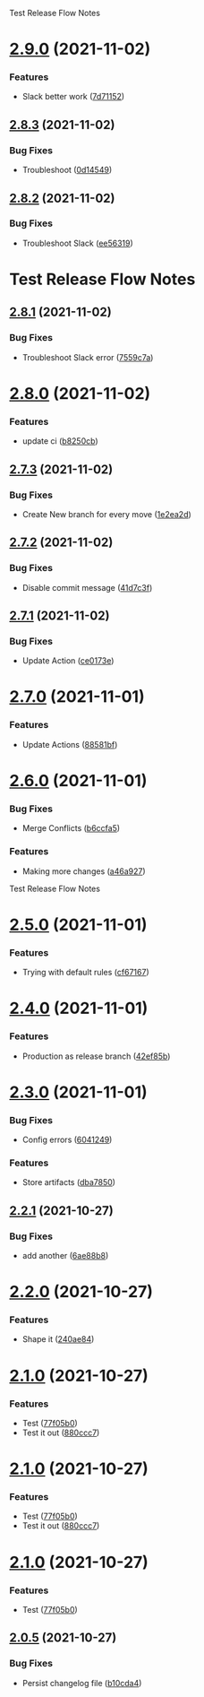 Test Release Flow Notes

# [2.9.0](https://github.com/SertoID/Test-Release-flow/compare/v2.8.3...v2.9.0) (2021-11-02)


### Features

* Slack better work ([7d71152](https://github.com/SertoID/Test-Release-flow/commit/7d711529bdbaf63cfaca94d6e86158312b91f012))

## [2.8.3](https://github.com/SertoID/Test-Release-flow/compare/v2.8.2...v2.8.3) (2021-11-02)


### Bug Fixes

* Troubleshoot ([0d14549](https://github.com/SertoID/Test-Release-flow/commit/0d145492646a08c1be3b74d6f9ed4de00099ad4e))

## [2.8.2](https://github.com/SertoID/Test-Release-flow/compare/v2.8.1...v2.8.2) (2021-11-02)


### Bug Fixes

* Troubleshoot Slack ([ee56319](https://github.com/SertoID/Test-Release-flow/commit/ee5631994cc7a15a47ba851bc5b03131cd0b7353))

# Test Release Flow Notes

## [2.8.1](https://github.com/SertoID/Test-Release-flow/compare/v2.8.0...v2.8.1) (2021-11-02)


### Bug Fixes

* Troubleshoot Slack error ([7559c7a](https://github.com/SertoID/Test-Release-flow/commit/7559c7aa97726fce8d337686e44d3b6a4b777982))

# [2.8.0](https://github.com/SertoID/Test-Release-flow/compare/v2.7.3...v2.8.0) (2021-11-02)


### Features

* update ci ([b8250cb](https://github.com/SertoID/Test-Release-flow/commit/b8250cbe255389dc0fe61ee441b4f09b01027542))

## [2.7.3](https://github.com/SertoID/Test-Release-flow/compare/v2.7.2...v2.7.3) (2021-11-02)


### Bug Fixes

* Create New branch for every move ([1e2ea2d](https://github.com/SertoID/Test-Release-flow/commit/1e2ea2d495b8ff22eb0d5ebf35cf923bab7d369f))

## [2.7.2](https://github.com/SertoID/Test-Release-flow/compare/v2.7.1...v2.7.2) (2021-11-02)


### Bug Fixes

* Disable commit message ([41d7c3f](https://github.com/SertoID/Test-Release-flow/commit/41d7c3f7f5c44b160e9a9cdf61039632f50b624d))

## [2.7.1](https://github.com/SertoID/Test-Release-flow/compare/v2.7.0...v2.7.1) (2021-11-02)


### Bug Fixes

* Update Action ([ce0173e](https://github.com/SertoID/Test-Release-flow/commit/ce0173e0afd94cd6a00407aa3d018f960d7ff3eb))

# [2.7.0](https://github.com/SertoID/Test-Release-flow/compare/v2.6.0...v2.7.0) (2021-11-01)


### Features

* Update Actions ([88581bf](https://github.com/SertoID/Test-Release-flow/commit/88581bf3c17eae7c3a14af463e5f19a41be366ae))

# [2.6.0](https://github.com/SertoID/Test-Release-flow/compare/v2.5.0...v2.6.0) (2021-11-01)


### Bug Fixes

* Merge Conflicts ([b6ccfa5](https://github.com/SertoID/Test-Release-flow/commit/b6ccfa5b140dfa1aa7ae79de562b2d72c01747a1))


### Features

* Making more changes ([a46a927](https://github.com/SertoID/Test-Release-flow/commit/a46a92710b0f3cb3f7f7a98a7a5e3b6189ad34de))

Test Release Flow Notes

# [2.5.0](https://github.com/SertoID/Test-Release-flow/compare/v2.4.0...v2.5.0) (2021-11-01)


### Features

* Trying with default rules ([cf67167](https://github.com/SertoID/Test-Release-flow/commit/cf6716794a8247850e8b0b976dd68724ec640534))

# [2.4.0](https://github.com/SertoID/Test-Release-flow/compare/v2.3.0...v2.4.0) (2021-11-01)


### Features

* Production as release branch ([42ef85b](https://github.com/SertoID/Test-Release-flow/commit/42ef85bf432c1e444625924257ef6681918b0461))

# [2.3.0](https://github.com/SertoID/Test-Release-flow/compare/v2.2.1...v2.3.0) (2021-11-01)


### Bug Fixes

* Config errors ([6041249](https://github.com/SertoID/Test-Release-flow/commit/6041249143f084a6cec2ce4716c7f6e7bdc5220f))


### Features

* Store artifacts ([dba7850](https://github.com/SertoID/Test-Release-flow/commit/dba78505e1e334f8a57e9bd96a0bf9f27b8bec1e))

## [2.2.1](https://github.com/SertoID/Test-Release-flow/compare/v2.2.0...v2.2.1) (2021-10-27)


### Bug Fixes

* add another ([6ae88b8](https://github.com/SertoID/Test-Release-flow/commit/6ae88b823939e5c09bfc7015711c7798d2ed59a3))

# [2.2.0](https://github.com/SertoID/Test-Release-flow/compare/v2.1.0...v2.2.0) (2021-10-27)


### Features

* Shape it ([240ae84](https://github.com/SertoID/Test-Release-flow/commit/240ae844fa2b0a6951236357edd3dd86e6f37bae))

# [2.1.0](https://github.com/SertoID/Test-Release-flow/compare/v2.0.5...v2.1.0) (2021-10-27)


### Features

* Test ([77f05b0](https://github.com/SertoID/Test-Release-flow/commit/77f05b06fede9f10ccc3a99d9ae91e451121776d))
* Test it out ([880ccc7](https://github.com/SertoID/Test-Release-flow/commit/880ccc7cda56e98b4ae1460b5a5cfc9e8a559e1e))

# [2.1.0](https://github.com/SertoID/Test-Release-flow/compare/v2.0.5...v2.1.0) (2021-10-27)

### Features

- Test ([77f05b0](https://github.com/SertoID/Test-Release-flow/commit/77f05b06fede9f10ccc3a99d9ae91e451121776d))
- Test it out ([880ccc7](https://github.com/SertoID/Test-Release-flow/commit/880ccc7cda56e98b4ae1460b5a5cfc9e8a559e1e))

# [2.1.0](https://github.com/SertoID/Test-Release-flow/compare/v2.0.5...v2.1.0) (2021-10-27)

### Features

- Test ([77f05b0](https://github.com/SertoID/Test-Release-flow/commit/77f05b06fede9f10ccc3a99d9ae91e451121776d))

## [2.0.5](https://github.com/SertoID/Test-Release-flow/compare/v2.0.4...v2.0.5) (2021-10-27)

### Bug Fixes

- Persist changelog file ([b10cda4](https://github.com/SertoID/Test-Release-flow/commit/b10cda4a8237b5d81013970fc86cc80035b9ddd4))
